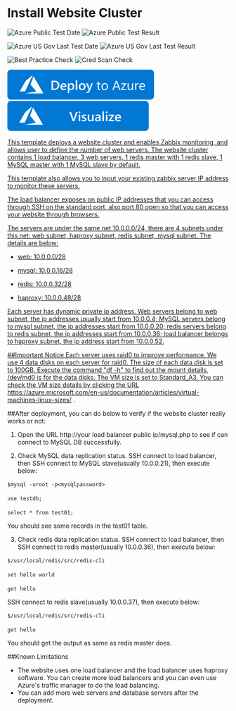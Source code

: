 # Install Website Cluster

![Azure Public Test Date](https://azurequickstartsservice.blob.core.windows.net/badges/website-cluster-centos/PublicLastTestDate.svg)
![Azure Public Test Result](https://azurequickstartsservice.blob.core.windows.net/badges/website-cluster-centos/PublicDeployment.svg)

![Azure US Gov Last Test Date](https://azurequickstartsservice.blob.core.windows.net/badges/website-cluster-centos/FairfaxLastTestDate.svg)
![Azure US Gov Last Test Result](https://azurequickstartsservice.blob.core.windows.net/badges/website-cluster-centos/FairfaxDeployment.svg)

![Best Practice Check](https://azurequickstartsservice.blob.core.windows.net/badges/website-cluster-centos/BestPracticeResult.svg)
![Cred Scan Check](https://azurequickstartsservice.blob.core.windows.net/badges/website-cluster-centos/CredScanResult.svg)

[![Deploy To Azure](https://raw.githubusercontent.com/Azure/azure-quickstart-templates/master/1-CONTRIBUTION-GUIDE/images/deploytoazure.svg?sanitize=true)]("https://portal.azure.com/#create/Microsoft.Template/uri/https%3A%2F%2Fraw.githubusercontent.com%2FAzure%2Fazure-quickstart-templates%2Fmaster%2Fwebsite-cluster-centos%2Fazuredeploy.json")
[![Visualize](https://raw.githubusercontent.com/Azure/azure-quickstart-templates/master/1-CONTRIBUTION-GUIDE/images/visualizebutton.svg?sanitize=true)]("http://armviz.io/#/?load=https%3A%2F%2Fraw.githubusercontent.com%2FAzure%2Fazure-quickstart-templates%2Fmaster%2Fwebsite-cluster-centos%2Fazuredeploy.json")

<a href="
http://armviz.io/#/?load=https%3A%2F%2Fraw.githubusercontent.com%2FAzure%2Fazure-quickstart-templates%2Fmaster%2Fwebsite-cluster-centos%2Fazuredeploy.json" target="_blank">

This template deploys a website cluster and enables Zabbix monitoring, and
allows user to define the number of web servers. The website cluster contains 1
load balancer, 3 web servers, 1 redis master with 1 redis slave, 1 MySQL master
with 1 MySQL slave by default.

This template also allows you to input your existing zabbix server IP address to
monitor these servers.

The load balancer exposes on public IP addresses that you can access through SSH
on the standard port, also port 80 open so that you can access your website
through browsers.

The servers are under the same net 10.0.0.0/24, there are 4 subnets under this
net: web subnet, haproxy subnet, redis subnet, mysql subnet. The details are
below:

- web: 10.0.0.0/28

- mysql: 10.0.0.16/28

- redis: 10.0.0.32/28

- haproxy: 10.0.0.48/28

Each server has dynamic private ip address. Web servers belong to web subnet,
the ip addresses usually start from 10.0.0.4; MySQL servers belong to mysql
subnet, the ip addresses start from 10.0.0.20; redis servers belong to redis
subnet, the ip addresses start from 10.0.0.36; load balancer belongs to haproxy
subnet, the ip address start from 10.0.0.52.

##Important Notice Each server uses raid0 to improve performance. We use 4 data
disks on each server for raid0. The size of each data disk is set to 100GB.
Execute the command "df -h" to find out the mount details, /dev/md0 is for the
data disks. The VM size is set to Standard_A3. You can check the VM size details
by clicking the URL
https://azure.microsoft.com/en-us/documentation/articles/virtual-machines-linux-sizes/
.

##After deployment, you can do below to verify if the website cluster really
works or not:

1. Open the URL http://your load balancer public ip/mysql.php to see if can
   connect to MySQL DB successfully.

2. Check MySQL data replication status. SSH connect to load balancer, then SSH
   connect to MySQL slave(usually 10.0.0.21), then execute below:

```
$mysql -uroot -p<mysqlpassword>

use testdb;

select * from test01;
```

You should see some records in the test01 table.

3. Check redis data replication status. SSH connect to load balancer, then SSH
   connect to redis master(usually 10.0.0.36), then execute below:

```
$/usr/local/redis/src/redis-cli

set hello world

get hello
```

SSH connect to redis slave(usually 10.0.0.37), then execute below:

```
$/usr/local/redis/src/redis-cli

get hello
```

You should get the output as same as redis master does.

##Known Limitations

- The website uses one load balancer and the load balancer uses haproxy
  software. You can create more load balancers and you can even use Azure's
  traffic manager to do the load balancing.
- You can add more web servers and database servers after the deployment.
